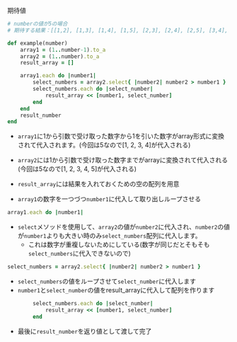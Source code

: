 
期待値
```ruby
# numberの値が5の場合
# 期待する結果：[[1,2], [1,3], [1,4], [1,5], [2,3], [2,4], [2,5], [3,4], [3,5], [4,5]]
```

```ruby
def example(number)
	array1 = (1..number-1).to_a
	array2 = (1..number).to_a
	result_array = []

	array1.each do |number1|
		select_numbers = array2.select{ |number2| number2 > number1 }
		select_numbers.each do |select_number|
			result_array << [number1, select_number]
		end
	end
	result_number
end	
```

- `array1`に1から引数で受け取った数字から1を引いた数字がarray形式に変換されて代入されます。(今回は5なので[1, 2, 3, 4]が代入される)
- `array2`には1から引数で受け取った数字までがarrayに変換されて代入される(今回は5なので[1, 2, 3, 4, 5]が代入される)
- `result_array`には結果を入れておくための空の配列を用意

- `array1`の数字を一つづつ`number1`に代入して取り出しループさせる
```ruby
array1.each do |number1|
```

- `select`メソッドを使用して、`array2`の値が`number2`に代入され、`number2`の値が`number1`よりも大きい時のみ`select_numbers`配列に代入します。
	- これは数字が重複しないためにしている(数字が同じだとそもそも`select_numbers`に代入できないので)
```ruby
select_numbers = array2.select{ |number2| number2 > number1 }
```

- `select_numbers`の値をループさせて`select_number`に代入します
- `number1`と`select_number`の値をresult_arrayに代入して配列を作ります
```ruby
		select_numbers.each do |select_number|
			result_array << [number1, select_number]
		end
```

- 最後に`result_number`を返り値として渡して完了